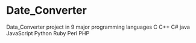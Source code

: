 # Date_Converter
Data_Converter project in 9 major programming languages C C++ C# java JavaScript Python Ruby Perl PHP
